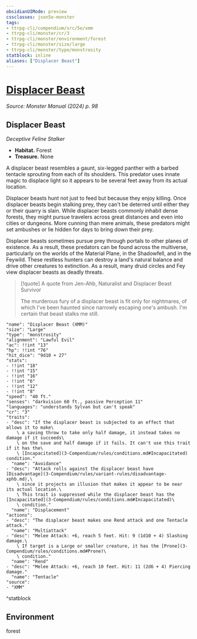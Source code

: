 ```yaml
---
obsidianUIMode: preview
cssclasses: json5e-monster
tags:
- ttrpg-cli/compendium/src/5e/xmm
- ttrpg-cli/monster/cr/3
- ttrpg-cli/monster/environment/forest
- ttrpg-cli/monster/size/large
- ttrpg-cli/monster/type/monstrosity
statblock: inline
aliases: ["Displacer Beast"]
---
```

# [Displacer Beast](3-Compendium\bestiary\monstrosity/displacer-beast-xmm.md)
*Source: Monster Manual (2024) p. 98*  

## Displacer Beast

*Deceptive Feline Stalker*

- **Habitat.** Forest  
- **Treasure.** None  

A displacer beast resembles a gaunt, six-legged panther with a barbed tentacle sprouting from each of its shoulders. This predator uses innate magic to displace light so it appears to be several feet away from its actual location.

Displacer beasts hunt not just to feed but because they enjoy killing. Once displacer beasts begin stalking prey, they can't be deterred until either they or their quarry is slain. While displacer beasts commonly inhabit dense forests, they might pursue travelers across great distances and even into cities or dungeons. More cunning than mere animals, these predators might set ambushes or lie hidden for days to bring down their prey.

Displacer beasts sometimes pursue prey through portals to other planes of existence. As a result, these predators can be found across the multiverse, particularly on the worlds of the Material Plane, in the Shadowfell, and in the Feywild. These restless hunters can destroy a land's natural balance and drive other creatures to extinction. As a result, many druid circles and Fey view displacer beasts as deadly threats.

> [!quote] A quote from Jen-Ahb, Naturalist and Displacer Beast Survivor  
> 
> The murderous fury of a displacer beast is fit only for nightmares, of which I've been haunted since narrowly escaping one's ambush. I'm certain that beast stalks me still.


```statblock
"name": "Displacer Beast (XMM)"
"size": "Large"
"type": "monstrosity"
"alignment": "Lawful Evil"
"ac": !!int "13"
"hp": !!int "76"
"hit_dice": "9d10 + 27"
"stats":
- !!int "18"
- !!int "15"
- !!int "16"
- !!int "6"
- !!int "12"
- !!int "8"
"speed": "40 ft."
"senses": "darkvision 60 ft., passive Perception 11"
"languages": "understands Sylvan but can't speak"
"cr": "3"
"traits":
- "desc": "If the displacer beast is subjected to an effect that allows it to make\
    \ a saving throw to take only half damage, it instead takes no damage if it succeeds\
    \ on the save and half damage if it fails. It can't use this trait if it has the\
    \ [Incapacitated](3-Compendium/rules/conditions.md#Incapacitated) condition."
  "name": "Avoidance"
- "desc": "Attack rolls against the displacer beast have [Disadvantage](3-Compendium/rules/variant-rules/disadvantage-xphb.md),\
    \ since it projects an illusion that makes it appear to be near its actual location.\
    \ This trait is suppressed while the displacer beast has the [Incapacitated](3-Compendium/rules/conditions.md#Incapacitated)\
    \ condition."
  "name": "Displacement"
"actions":
- "desc": "The displacer beast makes one Rend attack and one Tentacle attack."
  "name": "Multiattack"
- "desc": "Melee Attack: +6, reach 5 feet. Hit: 9 (1d10 + 4) Slashing damage.\
    \ If target is a Large or smaller creature, it has the [Prone](3-Compendium/rules/conditions.md#Prone)\
    \ condition."
  "name": "Rend"
- "desc": "Melee Attack: +6, reach 10 feet. Hit: 11 (2d6 + 4) Piercing damage."
  "name": "Tentacle"
"source":
- "XMM"
```
^statblock

## Environment

forest